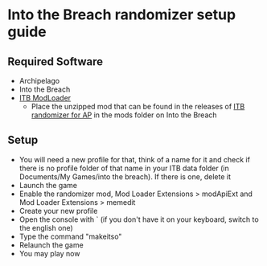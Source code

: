 # Into the Breach randomizer setup guide

## Required Software
- Archipelago
- Into the Breach
- [ITB ModLoader](https://github.com/itb-community/ITB-ModLoader)
  - Place the unzipped mod that can be found in the releases of [ITB randomizer for AP](https://github.com/Ishigh1/ITB-randomizer-for-AP) in the mods folder on Into the Breach

## Setup
- You will need a new profile for that, think of a name for it and check if there is no profile folder of that name in your ITB data folder (in Documents/My Games/into the breach). If there is one, delete it
- Launch the game
- Enable the randomizer mod, Mod Loader Extensions > modApiExt and Mod Loader Extensions > memedit
- Create your new profile
- Open the console with ` (if you don't have it on your keyboard, switch to the english one)
- Type the command "makeitso"
- Relaunch the game
- You may play now
